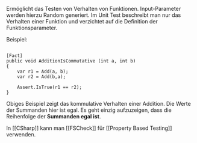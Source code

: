 Ermöglicht das Testen von Verhalten von Funktionen. Input-Parameter werden hierzu Random generiert. Im Unit Test beschreibt man nur das Verhalten einer Funktion und verzichtet auf die Definition der Funktionsparameter.

Beispiel:

``` CSharp

[Fact]
public void AdditionIsCommutative (int a, int b)
{
	var r1 = Add(a, b);
	var r2 = Add(b,a);

	Assert.IsTrue(r1 == r2);
}

```

Obiges Beispiel zeigt das kommulative Verhalten einer Addition. Die Werte der Summanden hier ist egal. Es geht einzig aufzuzeigen, dass die Reihenfolge der **Summanden egal ist**.

In [[CSharp]] kann man [[FSCheck]] für [[Property Based Testing]] verwenden.